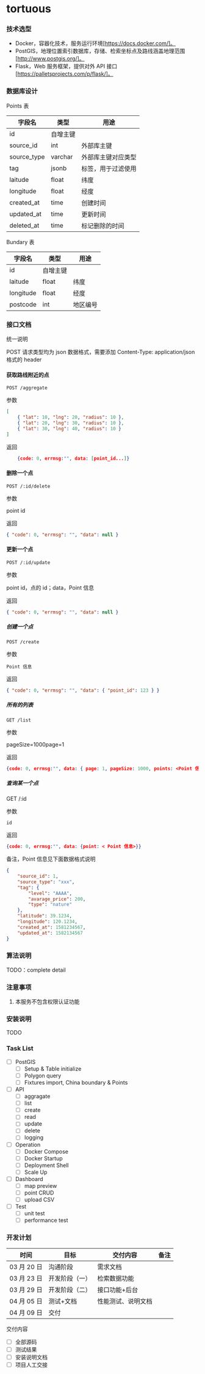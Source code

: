 # tortuous

### 技术选型

-   Docker，容器化技术，服务运行环境[https://docs.docker.com/]。
-   PostGIS，地理位置索引数据库，存储、检索坐标点及路线涵盖地理范围[http://www.postgis.org/]。
-   Flask，Web 服务框架，提供对外 API 接口 [https://palletsprojects.com/p/flask/]。

### 数据库设计

Points 表

| 字段名      | 类型     | 用途               |
| ----------- | -------- | ------------------ |
| id          | 自增主键 |                    |
| source_id   | int      | 外部库主键         |
| source_type | varchar  | 外部库主键对应类型 |
| tag         | jsonb    | 标签，用于过滤使用 |
| laitude     | float    | 纬度               |
| longitude   | float    | 经度               |
| created_at  | time     | 创建时间           |
| updated_at  | time     | 更新时间           |
| deleted_at  | time     | 标记删除的时间     |

Bundary 表

| 字段名    | 类型     | 用途     |
| --------- | -------- | -------- |
| id        | 自增主键 |          |
| laitude   | float    | 纬度     |
| longitude | float    | 经度     |
| postcode  | int      | 地区编号 |

### 接口文档

统一说明

POST 请求类型均为 json 数据格式，需要添加 Content-Type: application/json 格式的 header

#### 获取路线附近的点

    POST /aggregate

参数

```json
[
    { "lat": 10, "lng": 20, "radius": 10 },
    { "lat": 20, "lng": 30, "radius": 10 },
    { "lat": 30, "lng": 40, "radius": 10 }
]
```

返回

```json
    {code: 0, errmsg:"", data: [point_id...]}
```

#### 删除一个点

    POST /:id/delete

参数

point id

返回

```json
{ "code": 0, "errmsg": "", "data": null }
```

#### 更新一个点

    POST /:id/update

参数

point id，点的 id；data，Point 信息

返回

```json
{ "code": 0, "errmsg": "", "data": null }
```

##### 创建一个点

    POST /create

参数

    Point 信息

返回

```json
{ "code": 0, "errmsg": "", "data": { "point_id": 123 } }
```

##### 所有的列表

    GET /list

参数

pageSize=1000page=1

返回

```json
{code: 0, errmsg:"", data: { page: 1, pageSize: 1000, points: <Point 信息列表>, totalPage: 3}}
```

##### 查询某一个点

GET /:id

参数

    id

返回

```json
{code: 0, errmsg:"", data: {point: < Point 信息>}}
```

备注，Point 信息见下面数据格式说明

```json
{
    "source_id": 1,
    "source_type": "xxx",
    "tag": {
        "level": "AAAA",
        "avarage_price": 200,
        "type": "nature"
    },
    "latitude": 39.1234,
    "longitude": 120.1234,
    "created_at": 1581234567,
    "updated_at": 1582134567
}
```

### 算法说明

TODO：complete detail

### 注意事项

1. 本服务不包含权限认证功能

### 安装说明

TODO

### Task List

-   [ ] PostGIS
    -   [ ] Setup & Table initialize
    -   [ ] Polygon query
    -   [ ] Fixtures import, China boundary & Points
-   [ ] API
    -   [ ] aggragate
    -   [ ] list
    -   [ ] create
    -   [ ] read
    -   [ ] update
    -   [ ] delete
    -   [ ] logging
-   [ ] Operation
    -   [ ] Docker Compose
    -   [ ] Docker Startup
    -   [ ] Deployment Shell
    -   [ ] Scale Up
-   [ ] Dashboard
    -   [ ] map preview
    -   [ ] point CRUD
    -   [ ] upload CSV
-   [ ] Test
    -   [ ] unit test
    -   [ ] performance test

### 开发计划

| 时间        | 目标           | 交付内容           | 备注 |
| ----------- | -------------- | ------------------ | ---- |
| 03 月 20 日 | 沟通阶段       | 需求文档           |      |
| 03 月 23 日 | 开发阶段（一） | 检索数据功能       |      |
| 03 月 29 日 | 开发阶段（二） | 接口功能+后台      |      |
| 04 月 05 日 | 测试+文档      | 性能测试、说明文档 |      |
| 04 月 09 日 | 交付           |                    |      |

交付内容

-   [ ] 全部源码
-   [ ] 测试结果
-   [ ] 安装说明文档
-   [ ] 项目人工交接
